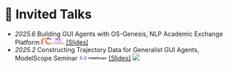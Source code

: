 # 💬 Invited Talks
- *2025.6* Building GUI Agents with OS-Genesis, NLP Academic Exchange Platform <img src='./images/logos/nice-nlp.logo.png' style='width: 3.75em;'> [[Slides]](./files/OS_Genesis_NICE_NLP_250614.pdf)
- *2025.2* Constructing Trajectory Data for Generalist GUI Agents, ModelScope Seminar <img src='./images/logos/modelscope-logo.png' style='width: 4.5em;'> [[Slides]](./files/250210_GUI_Agents_ModelScope.pdf) <a href='https://www.bilibili.com/video/BV1HFA7emECj/'><img src="https://img.shields.io/badge/Bilibili-ModelScope-blue?logo=bilibili&logoColor=white"></a>